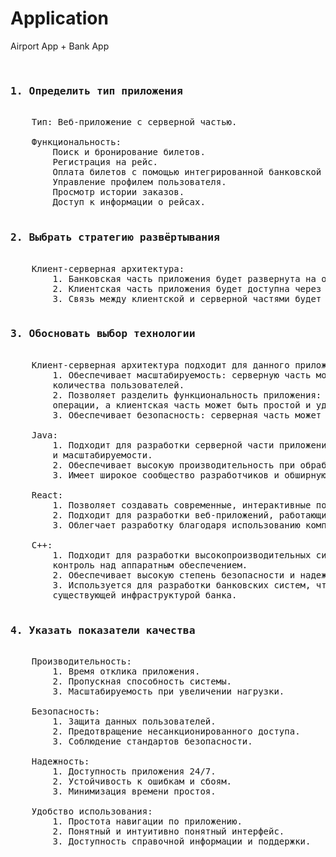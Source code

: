 # Application
Airport App + Bank App<br><br>
<pre>
<h3>1. Определить тип приложения</h3>
    Тип: Веб-приложение с серверной частью.
    <br>    Функциональность:
        Поиск и бронирование билетов.
        Регистрация на рейс.
        Оплата билетов с помощью интегрированной банковской системы.
        Управление профилем пользователя.
        Просмотр истории заказов.
        Доступ к информации о рейсах.
<br><h3>2. Выбрать стратегию развёртывания</h3>
    Клиент-серверная архитектура:
        1. Банковская часть приложения будет развернута на одном из компьютеров.
        2. Клиентская часть приложения будет доступна через веб-браузер на другом компьютере.
        3. Связь между клиентской и серверной частями будет осуществляться через сокет.
<br><h3>3. Обосновать выбор технологии</h3>
    Клиент-серверная архитектура подходит для данного приложения, т.к.:
        1. Обеспечивает масштабируемость: серверную часть можно масштабировать для поддержки большего
        количества пользователей.
        2. Позволяет разделить функциональность приложения: серверная часть может обрабатывать сложные
        операции, а клиентская часть может быть простой и удобной для пользователя.
        3. Обеспечивает безопасность: серверная часть может быть защищена от несанкционированного доступа.
    <br>    Java:
        1. Подходит для разработки серверной части приложения благодаря надежности, безопасности
        и масштабируемости.
        2. Обеспечивает высокую производительность при обработке большого количества транзакций.
        3. Имеет широкое сообщество разработчиков и обширную библиотеку инструментов.
    <br>    React:
        1. Позволяет создавать современные, интерактивные пользовательские интерфейсы.
        2. Подходит для разработки веб-приложений, работающих в режиме реального времени.
        3. Облегчает разработку благодаря использованию компонентов и системы управления состоянием.
    <br>    C++:
        1. Подходит для разработки высокопроизводительных систем, где требуется низкоуровневый 
        контроль над аппаратным обеспечением.
        2. Обеспечивает высокую степень безопасности и надежности.
        3. Используется для разработки банковских систем, что обеспечивает совместимость с
        существующей инфраструктурой банка.
<br><h3>4. Указать показатели качества</h3>
    Производительность:
        1. Время отклика приложения.
        2. Пропускная способность системы.
        3. Масштабируемость при увеличении нагрузки.
    <br>    Безопасность:
        1. Защита данных пользователей.
        2. Предотвращение несанкционированного доступа.
        3. Соблюдение стандартов безопасности.
    <br>    Надежность:
        1. Доступность приложения 24/7.
        2. Устойчивость к ошибкам и сбоям.
        3. Минимизация времени простоя.
    <br>    Удобство использования:
        1. Простота навигации по приложению.
        2. Понятный и интуитивно понятный интерфейс.
        3. Доступность справочной информации и поддержки.
</pre>
